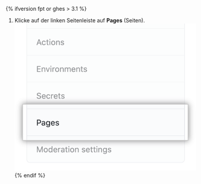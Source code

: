 {% ifversion fpt or ghes > 3.1 %}
1. Klicke auf der linken Seitenleiste auf **Pages** (Seiten). ![Page tab in the left-hand sidebar](/assets/images/help/pages/pages-tab.png)
{% endif %}
